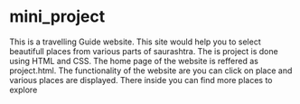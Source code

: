 # mini_project

This is a travelling Guide website. This site would help you to select beautifull places from various parts of saurashtra.
The is project is done using HTML and CSS.
The home page of the website is reffered as project.html.
The functionality of the website are you can click on place and various places are displayed.
There inside you can find more places to explore
